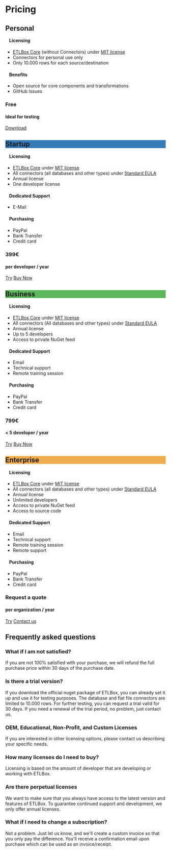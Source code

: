 ﻿# Pricing

<div class="row">
 <link rel="stylesheet" href="../../styles/bootstrap.extract.css">
    <div class="col-lg-3 col-md-3 col-sm-6">
        <div class="plan">
            <div class="plan-title">
                <h2>Personal</h2>
            </div>
            <div class="plan-body">
                <div class="plan-features">
                    <h4 style="padding-left:12px;margin-top:0;text-align:left;">Licensing</h4>
                    <ul class="plan-items">
                        <li><a href="https://github.com/roadrunnerlenny/etlbox">ETLBox Core</a> (without Connectors) under <a href="https://github.com/roadrunnerlenny/etlbox/blob/master/LICENSE" target="_blank">MIT license</a>
                        </li>
                        <li>Connectors for personal use only</li>
                        <li>Only 10.000 rows for each source/destination</li>
                    </ul>
                    <h4 style="padding-left:12px;margin-top:20px;text-align:left;">Benefits</h4>
                    <ul class="plan-items">
                        <li>Open source for core components and transformations</li>
                        <li>GitHub Issues</li>
                    </ul>
                </div>
                <div class="plan-price">
                    <h3>Free</h3>
                    <h4>Ideal for testing</h4>
                </div>
                    <a class="btn btn-default" href="https://www.nuget.org/packages/ETLBox/">Download</a>
            </div>
        </div>
    </div>
    <div class="col-lg-3 col-md-3 col-sm-6">
        <div class="plan">
            <div class="plan-title" style="background-color: #337ab7;">
                <h2>Startup</h2>
            </div>
            <div class="plan-body">
                <div class="plan-features">
                    <h4 style="padding-left:12px;margin-top:0;text-align:left;">Licensing</h4>
                    <ul class="plan-items">
                        <li>
                            <a href="https://github.com/roadrunnerlenny/etlbox">ETLBox Core</a> under <a href="https://github.com/roadrunnerlenny/etlbox/blob/master/LICENSE" target="_blank">MIT license</a>
                        </li>
                        <li>All connectors (all databases and other types) under <a href="eula.md">Standard EULA</a></li>
                        <li>Annual license</li>
                        <li>One developer license</li>
                    </ul>
                    <h4 style="padding-left:12px;margin-top:20px;text-align:left;">Dedicated Support</h4>
                    <ul class="plan-items">
                        <li>E-Mail</li>
                    </ul>
                    <h4 style="padding-left:12px;margin-top:20px;text-align:left;">Purchasing</h4>
                    <ul class="plan-items">
                        <li>PayPal</li>
                        <li>Bank Transfer</li>
                        <li>Credit card</li>
                    </ul>
                </div>
                <div class="plan-price">
                    <h3>399<span class="symbol">€</span></h3>
                    <h4>per <strong>developer</strong> / year</h4>
                </div>
                <a class="btn btn-default" href="contact.md" target="_top">Try</a>
                <a class="btn btn-primary" href="contact.md" target="_top">Buy Now</a>
            </div>
        </div>
    </div>
    <div class="col-lg-3 col-md-3 col-sm-6">
        <div class="plan">
            <div class="plan-title" style="background-color: #5cb85c;">
                <h2>Business</h2>
            </div>
            <div class="plan-body">
                <div class="plan-features">
                    <h4 style="padding-left:12px;margin-top:0;text-align:left;">Licensing</h4>
                    <ul class="plan-items">
                        <li>
                            <a href="https://github.com/roadrunnerlenny/etlbox">ETLBox Core</a> under <a href="https://github.com/roadrunnerlenny/etlbox/blob/master/LICENSE" target="_blank">MIT license</a>
                        </li>
                        <li>All connectors (All databases and other types) under <a href="eula.md">Standard EULA</a></li>
                        <li>Annual license</li>
                        <li>Up to 5 developers</li>
                        <li>Access to private NuGet feed</li>
                    </ul>
                    <h4 style="padding-left:12px;margin-top:20px;text-align:left;">Dedicated Support</h4>
                    <ul class="plan-items">
                        <li>Email</li>
                        <li>Technical support</li>
                        <li>Remote training session</li>
                    </ul>
                    <h4 style="padding-left:12px;margin-top:20px;text-align:left;">Purchasing</h4>
                    <ul class="plan-items">
                        <li>PayPal</li>
                        <li>Bank Transfer</li>
                        <li>Credit card</li>
                    </ul>
                </div>
                <div class="plan-price">
                    <h3>799<span class="symbol">€</span></h3>
                    <h4>&lt; 5 developer / year</h4>
                </div>
                <a class="btn btn-default" href="contact.md" target="_top">Try</a>
                <a class="btn btn-primary" href="contact.md" target="_top">Buy Now</a>
            </div>
        </div>
    </div>
    <div class="col-sm-3 visible-sm"></div>
    <div class="col-lg-3 col-md-3 col-sm-6">
        <div class="plan">
            <div class="plan-title" style="background-color: #f0ad4e">
                <h2>Enterprise</h2>
            </div>
            <div class="plan-body">
                <div class="plan-features">
                    <h4 style="padding-left:12px;margin-top:0;text-align:left;">Licensing</h4>
                    <ul class="plan-items">
                        <li>
                            <a href="https://github.com/roadrunnerlenny/etlbox">ETLBox Core</a> under <a href="https://github.com/roadrunnerlenny/etlbox/blob/master/LICENSE" target="_blank">MIT license</a>
                        </li>
                        <li>All connectors (all databases and other types) under <a href="eula.md">Standard EULA</a></li>
                        <li>Annual license</li>
                        <li>Unlimited developers</li>
                        <li>Access to private NuGet feed</li>
                        <li>Access to source code</li>
                    </ul>
                    <h4 style="padding-left:12px;margin-top:20px;text-align:left;">Dedicated Support</h4>
                    <ul class="plan-items">
                        <li>Email</li>
                        <li>Technical support</li>
                        <li>Remote training session</li>
                        <li>Remote support</li>
                    </ul>
                    <h4 style="padding-left:12px;margin-top:20px;text-align:left;">Purchasing</h4>
                    <ul class="plan-items">
                        <li>PayPal</li>
                        <li>Bank Transfer</li>
                        <li>Credit card</li>
                    </ul>
                </div>
                <div class="plan-price">
                    <h3>Request a quote</h3>
                    <h4>per <strong>organization</strong> / year</h4>
                </div>
                <a class="btn btn-default" href="contact.md" target="_top">Try</a>
                <a class="btn btn-primary" href="contact.md" target="_top">Contact us</a>
            </div>
        </div>
    </div>
</div>


<div>
<h2>Frequently asked questions</h2>

<h3>What if I am not satisfied?</h3>

<p>If you are not 100% satisfied with your purchase, we will refund the full purchase price within 30 days of the
purchase date.</p>
   
<h3>Is there a trial version?</h3>
If you download the official nuget package of ETLBox, you can already set it up and use it for testing purposes. The database and flat file connectors are limited to 10.000 rows. For further testing, you can request a trial valid for 30 days. If you need a renewal of the trial period, no problem, just contact us. 
</div>

<h3>OEM, Educational, Non-Profit, and Custom Licenses</h3>

If you are interested in other licensing options, please contact us describing your specific needs.
    
<h3>How many licenses do I need to buy?</h3>
Licensing is based on the amount of developer that are developing or working with ETLBox.

<h3>Are there perpetual licenses</h3>
We want to make sure that you always have access to the latest version and features of ETLBox. To guarantee continued support and development, we only offer annual licenses.

<h3>What if I need to change a subscription?</h3>

Not a problem. Just let us know, and we'll create a custom invoice so that you only pay the difference.
You'll receive a confirmation email upon purchase which can be used as an invoice/receipt.

